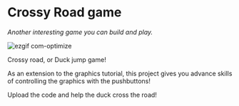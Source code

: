 # Crossy Road game

_Another interesting game you can build and play._

![ezgif com-optimize](https://user-images.githubusercontent.com/46779959/83402527-38080f00-a407-11ea-9f7f-2851d8495a3b.gif)



Crossy road, or Duck jump game!

As an extension to the graphics tutorial, this project gives you advance skills of controlling the graphics with the pushbuttons!

Upload the code and help the duck cross the road!
